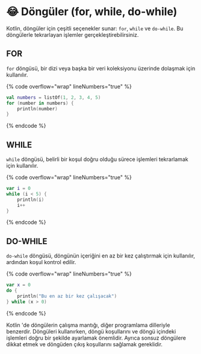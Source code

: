 # 😂 Döngüler (for, while, do-while)

Kotlin, döngüler için çeşitli seçenekler sunar: `for`, `while` ve `do-while`. Bu döngülerle tekrarlayan işlemler gerçekleştirebilirsiniz.

## FOR

`for` döngüsü, bir dizi veya başka bir veri koleksiyonu üzerinde dolaşmak için kullanılır.

{% code overflow="wrap" lineNumbers="true" %}
```kotlin
val numbers = listOf(1, 2, 3, 4, 5)
for (number in numbers) {
    println(number)
}
```
{% endcode %}

## WHILE

`while` döngüsü, belirli bir koşul doğru olduğu sürece işlemleri tekrarlamak için kullanılır.

{% code overflow="wrap" lineNumbers="true" %}
```kotlin
var i = 0
while (i < 5) {
    println(i)
    i++
}
```
{% endcode %}

## DO-WHILE

`do-while` döngüsü, döngünün içeriğini en az bir kez çalıştırmak için kullanılır, ardından koşul kontrol edilir.

{% code overflow="wrap" lineNumbers="true" %}
```kotlin
var x = 0
do {
    println("Bu en az bir kez çalışacak")
} while (x > 0)

```
{% endcode %}

Kotlin 'de döngülerin çalışma mantığı, diğer programlama dilleriyle benzerdir. Döngüleri kullanırken, döngü koşullarını ve döngü içindeki işlemleri doğru bir şekilde ayarlamak önemlidir. Ayrıca sonsuz döngülere dikkat etmek ve döngüden çıkış koşullarını sağlamak gereklidir.
